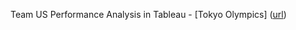 Team US Performance Analysis in Tableau - [Tokyo Olympics] ([url](https://public.tableau.com/app/profile/tanisha.lohchab/viz/TokyoOlympics-TeamUSA/Story7))
